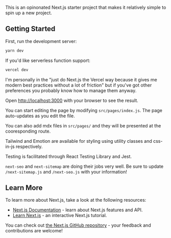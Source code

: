 This is an opinonated Next.js starter project that makes it relatively simple to spin up a new project.

## Getting Started

First, run the development server:

```bash
yarn dev
```

If you'd like serverless function support:

```bash
vercel dev
```

I'm personally in the "just do Next.js the Vercel way because it gives me modern best practices without a lot of friction" but if you've got other preferences you probably know how to manage them anyway.

Open [http://localhost:3000](http://localhost:3000) with your browser to see the result.

You can start editing the page by modifying `src/pages/index.js`. The page auto-updates as you edit the file.

You can also add mdx files in `src/pages/` and they will be presented at the cooresponding route.

Tailwind and Emotion are available for styling using utility classes and css-in-js respectively.

Testing is facilitated through React Testing Library and Jest.

`next-seo` and `next-sitemap` are doing their jobs very well. Be sure to update `/next-sitemap.js` and `/next-seo.js` with your information!

## Learn More

To learn more about Next.js, take a look at the following resources:

- [Next.js Documentation](https://nextjs.org/docs) - learn about Next.js features and API.
- [Learn Next.js](https://nextjs.org/learn) - an interactive Next.js tutorial.

You can check out [the Next.js GitHub repository](https://github.com/vercel/next.js/) - your feedback and contributions are welcome!
